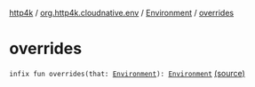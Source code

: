 [http4k](../../index.md) / [org.http4k.cloudnative.env](../index.md) / [Environment](index.md) / [overrides](./overrides.md)

# overrides

`infix fun overrides(that: `[`Environment`](index.md)`): `[`Environment`](index.md) [(source)](https://github.com/http4k/http4k/blob/master/http4k-cloudnative/src/main/kotlin/org/http4k/cloudnative/env/Environment.kt#L18)